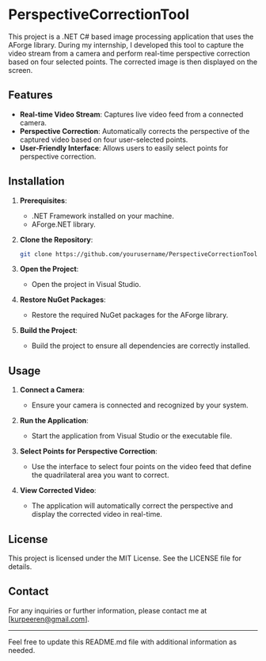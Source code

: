 # PerspectiveCorrectionTool

This project is a .NET C# based image processing application that uses the AForge library. During my internship, I developed this tool to capture the video stream from a camera and perform real-time perspective correction based on four selected points. The corrected image is then displayed on the screen.

## Features

- **Real-time Video Stream**: Captures live video feed from a connected camera.
- **Perspective Correction**: Automatically corrects the perspective of the captured video based on four user-selected points.
- **User-Friendly Interface**: Allows users to easily select points for perspective correction.

## Installation

1. **Prerequisites**:
    - .NET Framework installed on your machine.
    - AForge.NET library.

2. **Clone the Repository**:
    ```bash
    git clone https://github.com/yourusername/PerspectiveCorrectionTool.git
    ```

3. **Open the Project**:
    - Open the project in Visual Studio.

4. **Restore NuGet Packages**:
    - Restore the required NuGet packages for the AForge library.

5. **Build the Project**:
    - Build the project to ensure all dependencies are correctly installed.

## Usage

1. **Connect a Camera**:
    - Ensure your camera is connected and recognized by your system.

2. **Run the Application**:
    - Start the application from Visual Studio or the executable file.

3. **Select Points for Perspective Correction**:
    - Use the interface to select four points on the video feed that define the quadrilateral area you want to correct.

4. **View Corrected Video**:
    - The application will automatically correct the perspective and display the corrected video in real-time.

## License

This project is licensed under the MIT License. See the LICENSE file for details.

## Contact

For any inquiries or further information, please contact me at [kurpeeren@gmail.com].

---

Feel free to update this README.md file with additional information as needed.
